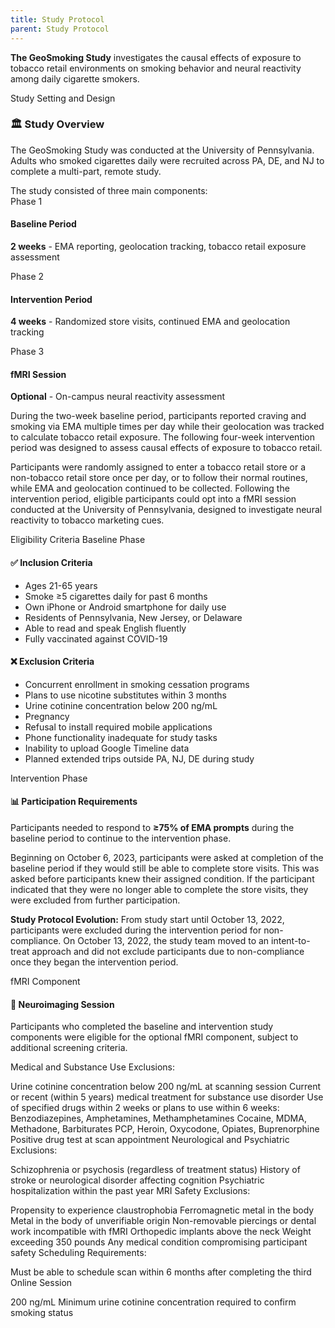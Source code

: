 ```yaml
---
title: Study Protocol
parent: Study Protocol
---
```


<div class="highlight-box"> <p><strong>The GeoSmoking Study</strong> investigates the causal effects of exposure to tobacco retail environments on smoking behavior and neural reactivity among daily cigarette smokers.</p> </div>
Study Setting and Design
<div class="method-card"> <h3>🏛️ Study Overview</h3> <p>The GeoSmoking Study was conducted at the University of Pennsylvania. Adults who smoked cigarettes daily were recruited across PA, DE, and NJ to complete a multi-part, remote study.</p> </div>
The study consisted of three main components:

<div class="research-timeline"> <div class="timeline-item"> <span class="timeline-marker">Phase 1</span> <h4>Baseline Period</h4> <p><strong>2 weeks</strong> - EMA reporting, geolocation tracking, tobacco retail exposure assessment</p> </div> <div class="timeline-item"> <span class="timeline-marker">Phase 2</span> <h4>Intervention Period</h4> <p><strong>4 weeks</strong> - Randomized store visits, continued EMA and geolocation tracking</p> </div> <div class="timeline-item"> <span class="timeline-marker">Phase 3</span> <h4>fMRI Session</h4> <p><strong>Optional</strong> - On-campus neural reactivity assessment</p> </div> </div>
During the two-week baseline period, participants reported craving and smoking via EMA multiple times per day while their geolocation was tracked to calculate tobacco retail exposure. The following four-week intervention period was designed to assess causal effects of exposure to tobacco retail.

Participants were randomly assigned to enter a tobacco retail store or a non-tobacco retail store once per day, or to follow their normal routines, while EMA and geolocation continued to be collected. Following the intervention period, eligible participants could opt into a fMRI session conducted at the University of Pennsylvania, designed to investigate neural reactivity to tobacco marketing cues.

Eligibility Criteria
Baseline Phase
<div class="side-by-side"> <div> <h4>✅ Inclusion Criteria</h4> <ul> <li>Ages 21-65 years</li> <li>Smoke ≥5 cigarettes daily for past 6 months</li> <li>Own iPhone or Android smartphone for daily use</li> <li>Residents of Pennsylvania, New Jersey, or Delaware</li> <li>Able to read and speak English fluently</li> <li>Fully vaccinated against COVID-19</li> </ul> </div> <div> <h4>❌ Exclusion Criteria</h4> <ul> <li>Concurrent enrollment in smoking cessation programs</li> <li>Plans to use nicotine substitutes within 3 months</li> <li>Urine cotinine concentration below 200 ng/mL</li> <li>Pregnancy</li> <li>Refusal to install required mobile applications</li> <li>Phone functionality inadequate for study tasks</li> <li>Inability to upload Google Timeline data</li> <li>Planned extended trips outside PA, NJ, DE during study</li> </ul> </div> </div>
Intervention Phase
<div class="method-card"> <h4>📊 Participation Requirements</h4> <p>Participants needed to respond to <strong>≥75% of EMA prompts</strong> during the baseline period to continue to the intervention phase.</p> </div>
Beginning on October 6, 2023, participants were asked at completion of the baseline period if they would still be able to complete store visits. This was asked before participants knew their assigned condition. If the participant indicated that they were no longer able to complete the store visits, they were excluded from further participation.

<div class="highlight-box"> <p><strong>Study Protocol Evolution:</strong> From study start until October 13, 2022, participants were excluded during the intervention period for non-compliance. On October 13, 2022, the study team moved to an intent-to-treat approach and did not exclude participants due to non-compliance once they began the intervention period.</p> </div>
fMRI Component
<div class="method-card"> <h4>🧠 Neuroimaging Session</h4> <p>Participants who completed the baseline and intervention study components were eligible for the optional fMRI component, subject to additional screening criteria.</p> </div>
Medical and Substance Use Exclusions:

Urine cotinine concentration below 200 ng/mL at scanning session
Current or recent (within 5 years) medical treatment for substance use disorder
Use of specified drugs within 2 weeks or plans to use within 6 weeks:
Benzodiazepines, Amphetamines, Methamphetamines
Cocaine, MDMA, Methadone, Barbiturates
PCP, Heroin, Oxycodone, Opiates, Buprenorphine
Positive drug test at scan appointment
Neurological and Psychiatric Exclusions:

Schizophrenia or psychosis (regardless of treatment status)
History of stroke or neurological disorder affecting cognition
Psychiatric hospitalization within the past year
MRI Safety Exclusions:

Propensity to experience claustrophobia
Ferromagnetic metal in the body
Metal in the body of unverifiable origin
Non-removable piercings or dental work incompatible with fMRI
Orthopedic implants above the neck
Weight exceeding 350 pounds
Any medical condition compromising participant safety
Scheduling Requirements:

Must be able to schedule scan within 6 months after completing the third Online Session
<div class="key-statistic"> <span class="statistic-number">200 ng/mL</span> <span class="statistic-description">Minimum urine cotinine concentration required to confirm smoking status</span> </div>
